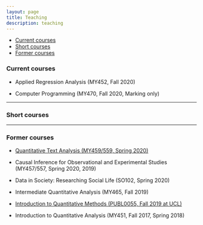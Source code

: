 ```yaml
---
layout: page
title: Teaching
description: teaching
---
```


<div class="navbar">
    <div class="navbar-inner">
        <ul class="nav">
            <li><a href="#current">Current courses</a></li>
            <li><a href="#shortcourses">Short courses</a></li>
            <li><a href="#old">Former courses</a></li>
        </ul>
    </div>
</div>


### <a name="current"></a>Current courses

- Applied Regression Analysis (MY452, Fall 2020)

- Computer Programming (MY470, Fall 2020, Marking only)


---

### <a name="shortcourses"></a>Short courses

---


### <a name="old"></a>Former courses

- [Quantitative Text Analysis (MY459/559, Spring 2020)](https://lse-my459.github.io/)

- Causal Inference for Observational and Experimental Studies (MY457/557, Spring 2020, 2019)

- Data in Society: Researching Social Life (SO102, Spring 2020)

- Intermediate Quantitative Analysis (MY465, Fall 2019)

- [Introduction to Quantitative Methods (PUBL0055, Fall 2019 at UCL)](https://uclspp.github.io/PUBL0055/index.html)

- Introduction to Quantitative Analysis (MY451, Fall 2017, Spring 2018)


